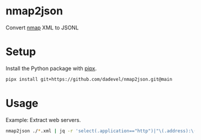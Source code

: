 # nmap2json

Convert [nmap](https://nmap.org/) XML to JSONL 

# Setup

Install the Python package with [pipx](https://github.com/pypa/pipx).

~~~ bash
pipx install git+https://github.com/dadevel/nmap2json.git@main
~~~

# Usage

Example: Extract web servers.

~~~ bash
nmap2json ./*.xml | jq -r 'select(.application=="http")|"\(.address):\(.port)"'
~~~
